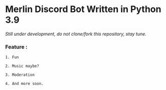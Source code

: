 # Merlin Discord Bot Written in Python 3.9
_Still under development, do not clone/fork this repository, stay tune._

### Feature :
`1. Fun`

`2. Music maybe?`

`3. Moderation`

`4. And more soon.`
